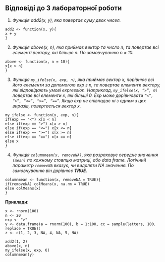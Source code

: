 ## Відповіді до 3 лабораторної роботи

1. _Функція add2(x, y), яка повертає суму двох чисел._
```
add2 <- function(x, y){
x + y
}
```

2. _Функція above(x, n), яка приймає вектор та число n, та повертає всі елементі вектору, які більше n. По замовчуванню n = 10._
```
above <- function(x, n = 10){
x[x > n]
}
```

3. _Функція `my_ifelse(x, exp, n)`, яка приймає вектор x, порівнює всі його елементи за допомогою exp з n, та повертає елементи вектору, які відповідають умові expression. Наприклад, `my_ifelse(x, “>”, 0)` повертає всі елементи x, які більші 0. Exp може дорівнювати `“<”, “>”, “<=”, “>=”, “==”`. Якщо exp не співпадає ні з одним з цих виразів, повертається вектор x._
```
my_ifelse <- function(x, exp, n){
if(exp == "<") x[x < n]
else if(exp == ">") x[x > n]
else if(exp == "<=") x[x <= n]
else if(exp == ">=") x[x >= n]
else if(exp == "==") x[x == n]
else x
}
```

4. _Функція `columnmean(x, removeNA)`, яка розраховує середнє значення `(mean)` по кожному стовпцю матриці, або data frame. Логічний параметр `removeNA` вказує, чи видаляти NA значення. По замовчуванню він дорівнює **TRUE**._
```
columnmean <- function(x, removeNA = TRUE){
if(removeNA) colMeans(x, na.rm = TRUE)
else colMeans(x)
}
```

**Приклади:**
```
x <- rnorm(100)
n <- 20
exp <- ">"
y <- data.frame(a = rnorm(100), b = 1:100, cc = sample(letters, 100, replace = TRUE))
z <- c(1, 2, 3, NA, 4, NA, 5, NA)
```
```
add2(1, 2)
above(x, n)
my_ifelse(x, exp, 0)
columnmean(y)
```
